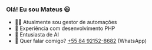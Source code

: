 ### Olá! Eu sou Mateus 😃

- 👨‍💻 Atualmente sou gestor de automações
- 🚀 Experiência com desenvolvimento PHP
- 🎯 Entusiasta de AI
- 📌 Quer falar comigo? <a href="https://wa.me/5584921528682">+55 84 92152-8682</a> (WhatsApp)

##
